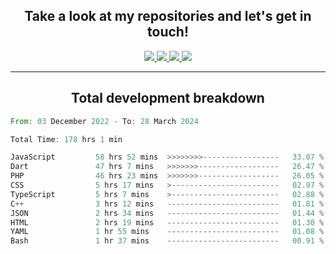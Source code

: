 <h2 align="center">
  Take a look at my repositories and let's get in touch!
</h2>
<p align="center">
  <a href="https://www.instagram.com/rayhanarkan?igsh=MXM3dHhmMTZ3ZWVsaA==">
    <img src="https://img.icons8.com/material-outlined/30/689d6a/instagram.png"/>
  </a>
  <a href="https://www.linkedin.com/in/rayhanarkan/">
    <img src="https://img.icons8.com/material-outlined/30/689d6a/linkedin.png"/>
  </a>
  <a href="">
    <img src="https://img.icons8.com/material-outlined/30/689d6a/geography.png"/>
  </a>
  <a href="mailto:rayhanarkan30@gmail.com">
    <img src="https://img.icons8.com/material-outlined/30/689d6a/email.png"/>
  </a>
</p>

---

<h2 align="center">Total development breakdown</h2>

<p align="center">
<!--START_SECTION:waka-->

```rust
From: 03 December 2022 - To: 28 March 2024

Total Time: 178 hrs 1 min

JavaScript         58 hrs 52 mins  >>>>>>>>-----------------   33.07 %
Dart               47 hrs 7 mins   >>>>>>>------------------   26.47 %
PHP                46 hrs 23 mins  >>>>>>>------------------   26.05 %
CSS                5 hrs 17 mins   >------------------------   02.97 %
TypeScript         5 hrs 7 mins    >------------------------   02.88 %
C++                3 hrs 12 mins   -------------------------   01.81 %
JSON               2 hrs 34 mins   -------------------------   01.44 %
HTML               2 hrs 19 mins   -------------------------   01.30 %
YAML               1 hr 55 mins    -------------------------   01.08 %
Bash               1 hr 37 mins    -------------------------   00.91 %
```

<!--END_SECTION:waka-->
</p>
